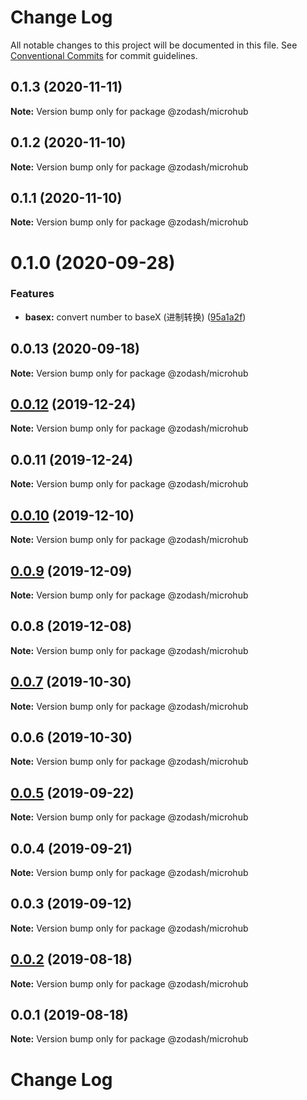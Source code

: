# Change Log

All notable changes to this project will be documented in this file.
See [Conventional Commits](https://conventionalcommits.org) for commit guidelines.

## 0.1.3 (2020-11-11)

**Note:** Version bump only for package @zodash/microhub





## 0.1.2 (2020-11-10)

**Note:** Version bump only for package @zodash/microhub





## 0.1.1 (2020-11-10)

**Note:** Version bump only for package @zodash/microhub





# 0.1.0 (2020-09-28)


### Features

* **basex:** convert number to baseX (进制转换) ([95a1a2f](https://github.com/zcorky/zodash/commit/95a1a2f361d73de5caa3b8e297c1643e97e40983))





## 0.0.13 (2020-09-18)

**Note:** Version bump only for package @zodash/microhub





## [0.0.12](https://github.com/zcorky/zodash/compare/@zodash/microhub@0.0.11...@zodash/microhub@0.0.12) (2019-12-24)

**Note:** Version bump only for package @zodash/microhub





## 0.0.11 (2019-12-24)

**Note:** Version bump only for package @zodash/microhub





## [0.0.10](https://github.com/zcorky/zodash/compare/@zodash/microhub@0.0.9...@zodash/microhub@0.0.10) (2019-12-10)

**Note:** Version bump only for package @zodash/microhub





## [0.0.9](https://github.com/zcorky/zodash/compare/@zodash/microhub@0.0.8...@zodash/microhub@0.0.9) (2019-12-09)

**Note:** Version bump only for package @zodash/microhub





## 0.0.8 (2019-12-08)

**Note:** Version bump only for package @zodash/microhub





## [0.0.7](https://github.com/zcorky/zodash/compare/@zodash/microhub@0.0.6...@zodash/microhub@0.0.7) (2019-10-30)

**Note:** Version bump only for package @zodash/microhub





## 0.0.6 (2019-10-30)

**Note:** Version bump only for package @zodash/microhub





## [0.0.5](https://github.com/zcorky/zodash/compare/@zodash/microhub@0.0.4...@zodash/microhub@0.0.5) (2019-09-22)

**Note:** Version bump only for package @zodash/microhub





## 0.0.4 (2019-09-21)

**Note:** Version bump only for package @zodash/microhub





## 0.0.3 (2019-09-12)

**Note:** Version bump only for package @zodash/microhub





## [0.0.2](https://github.com/zcorky/zodash/compare/@zodash/microhub@0.0.1...@zodash/microhub@0.0.2) (2019-08-18)

**Note:** Version bump only for package @zodash/microhub





## 0.0.1 (2019-08-18)

**Note:** Version bump only for package @zodash/microhub





# Change Log
